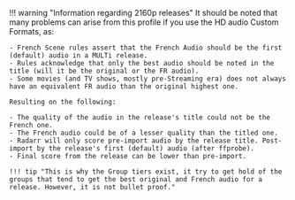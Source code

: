 !!! warning "Information regarding 2160p releases"
    It should be noted that many problems can arise from this profile if you use the HD audio Custom Formats, as:

    - French Scene rules assert that the French Audio should be the first (default) audio in a MULTi release.
    - Rules acknowledge that only the best audio should be noted in the title (will it be the original or the FR audio).
    - Some movies (and TV shows, mostly pre-Streaming era) does not always have an equivalent FR audio than the original highest one.

    Resulting on the following:

    - The quality of the audio in the release's title could not be the French one.
    - The French audio could be of a lesser quality than the titled one.
    - Radarr will only score pre-import audio by the release title. Post-import by the release's first (default) audio (after ffprobe).
    - Final score from the release can be lower than pre-import.

    !!! tip "This is why the Group tiers exist, it try to get hold of the groups that tend to get the best original and French audio for a release. However, it is not bullet proof."
